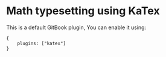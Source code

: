 Math typesetting using KaTex
==============

This is a default GitBook plugin, You can enable it using:

```
{
    plugins: ["katex"]
}
```
